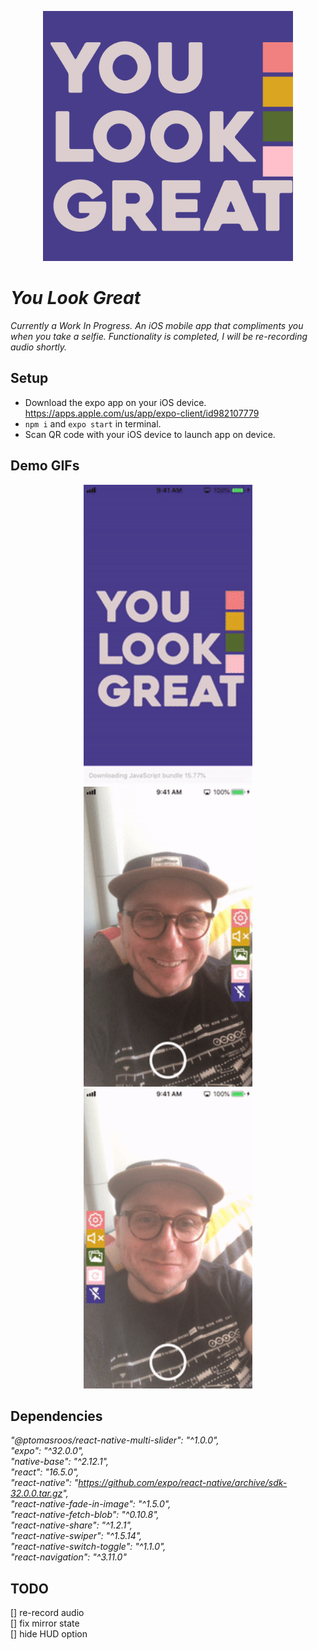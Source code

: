 <p align="center">
<img src="assets/readme/titlesquare.jpg" width="400"></p>

# _You Look Great_

_Currently a Work In Progress. An iOS mobile app that compliments you when you take a selfie.  Functionality is completed, I will be re-recording audio shortly._

## Setup

- Download the expo app on your iOS device. https://apps.apple.com/us/app/expo-client/id982107779
- `npm i` and `expo start` in terminal.
- Scan QR code with your iOS device to launch app on device.

## Demo GIFs

<p align="center">
<img src="assets/readme/demo1.gif" width="270">
<img src="assets/readme/demo2.gif" width="270">
<img src="assets/readme/demo3.gif" width="270">
</p>

## Dependencies

*"@ptomasroos/react-native-multi-slider": "^1.0.0",*  
*"expo": "^32.0.0",*  
*"native-base": "^2.12.1",*  
*"react": "16.5.0",*  
*"react-native": "https://github.com/expo/react-native/archive/sdk-32.0.0.tar.gz",*  
*"react-native-fade-in-image": "^1.5.0",*  
*"react-native-fetch-blob": "^0.10.8",*  
*"react-native-share": "^1.2.1",*  
*"react-native-swiper": "^1.5.14",*  
*"react-native-switch-toggle": "^1.1.0",*  
*"react-navigation": "^3.11.0"*  

## TODO

[] re-record audio  
[] fix mirror state  
[] hide HUD option
